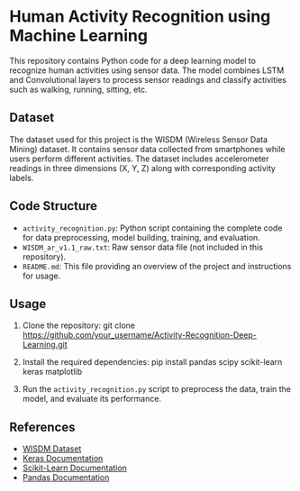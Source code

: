 # Human Activity Recognition using Machine Learning

This repository contains Python code for a deep learning model to recognize human activities using sensor data. The model combines LSTM and Convolutional layers to process sensor readings and classify activities such as walking, running, sitting, etc.

## Dataset
The dataset used for this project is the WISDM (Wireless Sensor Data Mining) dataset. It contains sensor data collected from smartphones while users perform different activities. The dataset includes accelerometer readings in three dimensions (X, Y, Z) along with corresponding activity labels.

## Code Structure
- `activity_recognition.py`: Python script containing the complete code for data preprocessing, model building, training, and evaluation.
- `WISDM_ar_v1.1_raw.txt`: Raw sensor data file (not included in this repository).
- `README.md`: This file providing an overview of the project and instructions for usage.

## Usage
1. Clone the repository:
git clone https://github.com/your_username/Activity-Recognition-Deep-Learning.git

2. Install the required dependencies:
pip install pandas scipy scikit-learn keras matplotlib

3. Run the `activity_recognition.py` script to preprocess the data, train the model, and evaluate its performance.
## References
- [WISDM Dataset](https://www.cis.fordham.edu/wisdm/)
- [Keras Documentation](https://keras.io/)
- [Scikit-Learn Documentation](https://scikit-learn.org/stable/)
- [Pandas Documentation](https://pandas.pydata.org/docs/)

